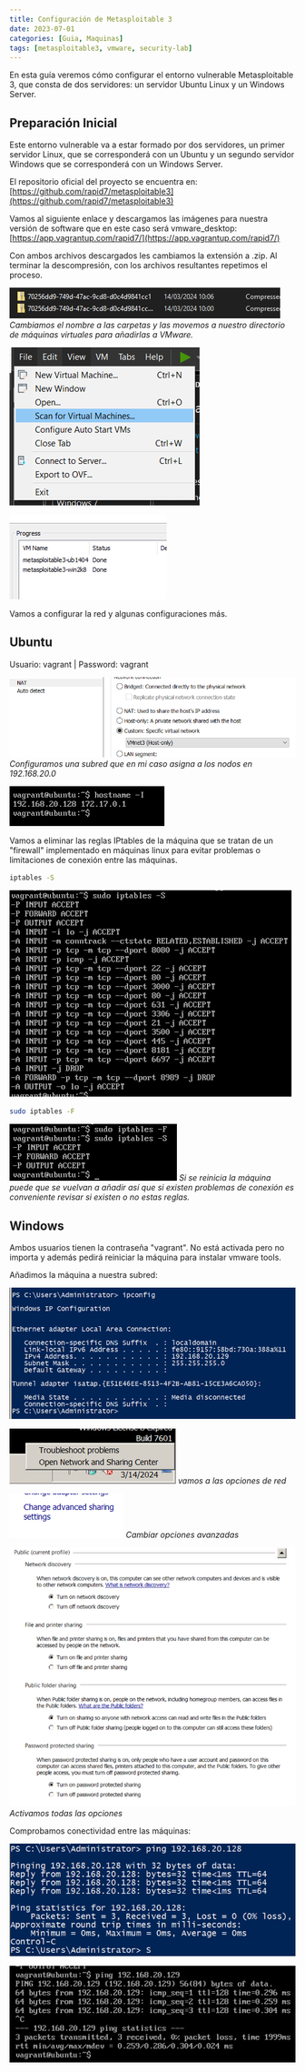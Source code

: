 ```yaml
---
title: Configuración de Metasploitable 3
date: 2023-07-01
categories: [Guia, Maquinas]
tags: [metasploitable3, vmware, security-lab]
---
```


En esta guía veremos cómo configurar el entorno vulnerable Metasploitable 3, que consta de dos servidores: un servidor Ubuntu Linux y un Windows Server.

## Preparación Inicial

Este entorno vulnerable va a estar formado por dos servidores, un primer servidor Linux, que se corresponderá con un Ubuntu y un segundo servidor Windows que se corresponderá con un Windows Server.

El repositorio oficial del proyecto se encuentra en:
[https://github.com/rapid7/metasploitable3](https://github.com/rapid7/metasploitable3)

Vamos al siguiente enlace y descargamos las imágenes para nuestra versión de software que en este caso será vmware_desktop:
[https://app.vagrantup.com/rapid7/](https://app.vagrantup.com/rapid7/)

Con ambos archivos descargados les cambiamos la extensión a .zip. Al terminar la descompresión, con los archivos resultantes repetimos el proceso.

![Preparación de archivos](/assets/img/posts/metasploitable3/20241125_210709_93-1.png)
_Cambiamos el nombre a las carpetas y las movemos a nuestro directorio de máquinas virtuales para añadirlas a VMware._

![Configuración VMware](/assets/img/posts/metasploitable3/20241125_210901_93-2.png)

![Configuración VMware](/assets/img/posts/metasploitable3/20241125_210929_93-3.png)

Vamos a configurar la red y algunas configuraciones más.

## Ubuntu

Usuario: vagrant | Password: vagrant

![Configuración de red](/assets/img/posts/metasploitable3/20241125_211114_93-4.png)
_Configuramos una subred que en mi caso asigna a los nodos en 192.168.20.0_

![Configuración adicional](/assets/img/posts/metasploitable3/20241125_211206_93-5.png)

Vamos a eliminar las reglas IPtables de la máquina que se tratan de un "firewall" implementado en máquinas linux para evitar problemas o limitaciones de conexión entre las máquinas.

```bash
iptables -S
```

![IPtables inicial](/assets/img/posts/metasploitable3/20241125_211255_93-6.png)

```bash
sudo iptables -F
```

![IPtables limpio](/assets/img/posts/metasploitable3/20241125_211326_93-7.png)
_Si se reinicia la máquina puede que se vuelvan a añadir así que si existen problemas de conexión es conveniente revisar si existen o no estas reglas._

## Windows

Ambos usuarios tienen la contraseña "vagrant". No está activada pero no importa y además pedirá reiniciar la máquina para instalar vmware tools.

Añadimos la máquina a nuestra subred:

![Configuración de red Windows](/assets/img/posts/metasploitable3/20241125_211417_93-9.png)

![Opciones de red](/assets/img/posts/metasploitable3/20241125_211438_93-10.png)
_vamos a las opciones de red_

![Opciones avanzadas](/assets/img/posts/metasploitable3/20241125_211511_93-11.png)
_Cambiar opciones avanzadas_

![Activar opciones](/assets/img/posts/metasploitable3/20241125_211525_93-12.png)
_Activamos todas las opciones_

Comprobamos conectividad entre las máquinas:

![Prueba de conectividad](/assets/img/posts/metasploitable3/20241125_211550_93-13.png)

![Prueba de conectividad adicional](/assets/img/posts/metasploitable3/20241125_211604_93-14.png)